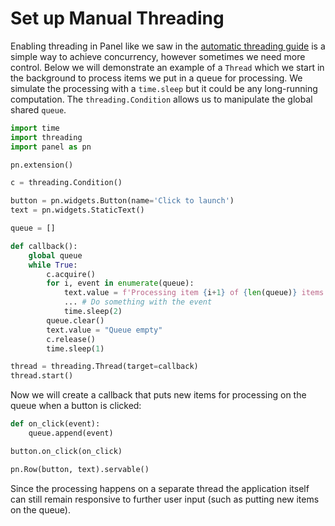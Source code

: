 # Set up Manual Threading

Enabling threading in Panel like we saw in the [automatic threading guide](threading) is a simple way to achieve concurrency, however sometimes we need more control. Below we will demonstrate an example of a `Thread` which we start in the background to process items we put in a queue for processing. We simulate the processing with a `time.sleep` but it could be any long-running computation. The `threading.Condition` allows us to manipulate the global shared `queue`.

```python
import time
import threading
import panel as pn

pn.extension()

c = threading.Condition()

button = pn.widgets.Button(name='Click to launch')
text = pn.widgets.StaticText()

queue = []

def callback():
    global queue
    while True:
        c.acquire()
        for i, event in enumerate(queue):
            text.value = f'Processing item {i+1} of {len(queue)} items in queue.'
            ... # Do something with the event
            time.sleep(2)
        queue.clear()
        text.value = "Queue empty"
        c.release()
        time.sleep(1)

thread = threading.Thread(target=callback)
thread.start()
```

Now we will create a callback that puts new items for processing on the queue when a button is clicked:

```python
def on_click(event):
    queue.append(event)

button.on_click(on_click)

pn.Row(button, text).servable()
```

Since the processing happens on a separate thread the application itself can still remain responsive to further user input (such as putting new items on the queue).
